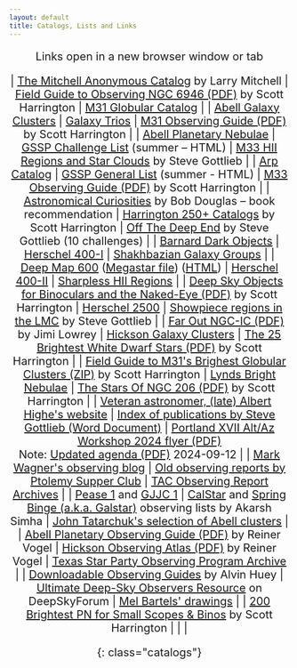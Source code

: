 ```yaml
---
layout: default
title: Catalogs, Lists and Links
---
```


<base target="_blank">
<div style="margin-left: auto; margin-right: auto; text-align: center; font-size: 20px;">

<style>
table.catalogs {
text-align: left;
margin-left: auto;
margin-right: auto;
border-collapse: separate !important;
width: 77%;
}
table.catalogs th, table.catalogs td {
border: 1px solid !important;
padding-left: 7px;
padding-right: 15px;
width: 33.3%
}
</style>

Links open in a new browser window or tab

| [The Mitchell Anonymous Catalog](https://docs.google.com/spreadsheets/d/1ZgxFtlElpzSbVZCAnrPkcjWXyJxuflANK1RCV-99yp0/) by Larry Mitchell | [Field Guide to Observing NGC 6946 (PDF)](https://drive.google.com/file/d/1XMCJG1OFlCHX_92tO_-GZ35QN6ylq3wW/edit) by Scott Harrington | [M31 Globular Catalog](M31GC(Brightest75).xls) |
| [Abell Galaxy Clusters](AGC.xls) | [Galaxy Trios](Galaxy%20Trios.xls) | [M31 Observing Guide (PDF)](https://drive.google.com/file/d/1Zbro3JFJVPOEcFh0iwRqpx8Lvxm81_Zd/view?usp=sharing) by Scott Harrington |
| [Abell Planetary Nebulae](Abell.PN.xls)  | [GSSP Challenge List](GSSP_Challenge_List.html) (summer – HTML) | [M33 HII Regions and Star Clouds](M33.HII-Star.Clouds.html) by Steve Gottlieb |
| [Arp Catalog](Arp.Catalogue.xls) | [GSSP General List](GSSP_General_Obs_List.html) (summer - HTML) | [M33 Observing Guide (PDF)](https://drive.google.com/file/d/1jYcDtEl4aekzKgyK-QcAGKhAYuelx03E/view) by Scott Harrington |
| [Astronomical Curiosities](https://douglas.asimha.net/) by Bob Douglas – book recommendation | [Harrington 250+ Catalogs](https://drive.google.com/file/d/1sNz7xqMLNG1xiH0uAUozwfpcETQYtxBy/view?usp=sharing) by Scott Harrington | [Off The Deep End](GSSP_2007.html) by Steve Gottlieb (10 challenges) |
| [Barnard Dark Objects](BarnardsDarkObjects.xls) | [Herschel 400-I](H400-1.xls) | [Shakhbazian Galaxy Groups](ShkListFromCDS.xls) |
| [Deep Map 600](Orion.DeepMap.600.xls) ([Megastar file](/DeepMap600_DeepSkyObjects.obs)) ([HTML](http://www.raycash.org/dmcon.htm)) | [Herschel 400-II](H400-2.xls) | [Sharpless HII Regions](sharpless.xls) |
| [Deep Sky Objects for Binoculars and the Naked-Eye (PDF)](https://drive.google.com/file/d/1qvu4oJitOL0lbJ9lr8sQWpN4ZGNZP6M1/view?usp=sharing) by Scott Harrington | [Herschel 2500](herschel.2500.xls) | [Showpiece regions in the LMC](Showpiece%20regions%20in%20the%20LMC.pdf) by Steve Gottlieb |
| [Far Out NGC-IC (PDF)](Farout%20NGC-IC.pdf) by Jimi Lowrey | [Hickson Galaxy Clusters](HCG.xls) | [The 25 Brightest White Dwarf Stars (PDF)](https://drive.google.com/file/d/1r9HWME4ymlMh7SPDJGPBXwnJhMcGYLOf/view?usp=sharing) by Scott Harrington |
| [Field Guide to M31\'s Brighest Globular Clusters (ZIP)](https://drive.google.com/file/d/1N9NaJV8KJ71jgy0RewyVeq5HKOTKZKmy/view?usp=sharing) by Scott Harrington | [Lynds Bright Nebulae](LyndsBrightNebulae.xls) | [The Stars Of NGC 206 (PDF)](https://drive.google.com/file/d/1PNlitQz3xMn08jXwzwyhsquVfIg1M1WL/view?usp=sharing) by Scott Harrington |
| [Veteran astronomer, (late) Albert Highe\'s website](https://web.archive.org/web/20060312200423/http://pw2.netcom.com/~ahighe/) | [Index of publications by Steve Gottlieb (Word Document)](/Steve_Gottlieb_Publications.docx) | [Portland XVII Alt/Az Workshop 2024 flyer (PDF)](assets/Portland_XVII.pdf) <br />Note: [Updated agenda (PDF)](assets/Portland_XVII_Updated.pdf) 2024-09-12 |
| [Mark Wagner's observing blog](https://deepskyobserving.blogspot.com/) | [Old observing reports by Ptolemy Supper Club](http://arnett.us.com/psc/or.html) | [TAC Observing Report Archives](https://old.observers.org/reports/) |
| [Pease 1](https://web.archive.org/web/20001220002000/http://www.blackskies.com/peasefc.htm) and [GJJC 1](https://web.archive.org/web/20010107003100/http://www.blackskies.com/gjjc_m22_2.htm) | [CalStar](https://docs.google.com/spreadsheets/d/1CTQ_I5eZU8DlXBKLpRKNxm8UmsEPhY8NWPJSfpOXTT8/edit#gid=1309774933) and [Spring Binge (a.k.a. Galstar)](https://docs.google.com/spreadsheets/d/1u4nFAynXjy3-bDKx91yf0WDtOplHKHAHZo49dhcWS4I/edit?gid=0#gid=0) observing lists by Akarsh Simha | [John Tatarchuk's selection of Abell clusters](https://www.cloudynights.com/topic/334238-the-1-billion-light-year-club/?p=4332194) |
| [Abell Planetary Observing Guide (PDF)](http://www.reinervogel.net/pdf/Abell_PN.pdf) by Reiner Vogel | [Hickson Observing Atlas (PDF)](https://www.reinervogel.net/pdf/Hickson.pdf) by Reiner Vogel | [Texas Star Party Observing Program Archive](https://texasstarparty.org/activities/tsp-observing-programs/tsp-observing-program-archive/) |
| [Downloadable Observing Guides](https://faintfuzzies.com/DownloadableObservingGuides2.html) by Alvin Huey | [Ultimate Deep-Sky Observers Resource](https://www.deepskyforum.com/showthread.php?336-The-Ultimate-Deep-Sky-Observers-Resource-(UDSOR)) on DeepSkyForum | [Mel Bartels' drawings](https://www.bbastrodesigns.com/drawings.html) |
| [200 Brightest PN for Small Scopes & Binos](https://drive.google.com/file/d/1Zw7Xof6rqAoO3xGrsMW6QK8zR8KP4c3y/view) by Scott Harrington | | |

{: class="catalogs"}

</div>